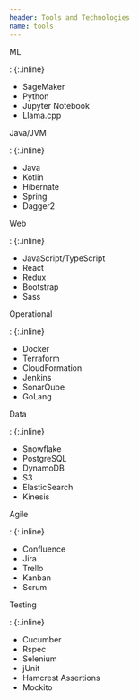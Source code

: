 ```yaml
---
header: Tools and Technologies
name: tools
---
```

ML

: {:.inline}
*   SageMaker
*   Python
*   Jupyter Notebook
*   Llama.cpp


Java/JVM

: {:.inline}
*   Java
*   Kotlin
*   Hibernate
*   Spring
*   Dagger2

Web

: {:.inline}
*   JavaScript/TypeScript
*   React
*   Redux
*   Bootstrap
*   Sass

Operational

: {:.inline}
*   Docker
*   Terraform
*   CloudFormation
*   Jenkins
*   SonarQube
*   GoLang

Data

: {:.inline}
*   Snowflake
*   PostgreSQL
*   DynamoDB
*   S3
*   ElasticSearch
*   Kinesis

Agile

: {:.inline}
*   Confluence
*   Jira
*   Trello
*   Kanban
*   Scrum

Testing

: {:.inline}
*   Cucumber
*   Rspec
*   Selenium
*   jUnit
*   Hamcrest Assertions
*   Mockito
